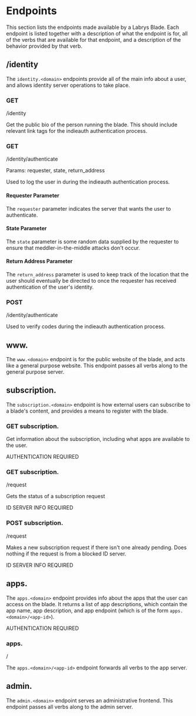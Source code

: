 # Endpoints

This section lists the endpoints made available by a Labrys Blade. Each endpoint is listed together with a description of what the endpoint is for, all of the verbs that are available for that endpoint, and a description of the behavior provided by that verb.

## <domain>/identity</domain>

The `identity.<domain>` endpoints provide all of the main info about a user, and allows identity server operations to take place.

### GET 

<domain>/identity</domain>

Get the public bio of the person running the blade. This should include relevant link tags for the indieauth authentication process.

### GET 

<domain>/identity/authenticate</domain>

Params: requester, state, return_address

Used to log the user in during the indieauth authentication process.

#### Requester Parameter

The `requester` parameter indicates the server that wants the user to authenticate.

#### State Parameter

The `state` parameter is some random data supplied by the requester to ensure that meddler-in-the-middle attacks don't occur.

#### Return Address Parameter

The `return_address` parameter is used to keep track of the location that the user should eventually be directed to once the requester has received authentication of the user's identity.

### POST 

<domain>/identity/authenticate</domain>

Used to verify codes during the indieauth authentication process.

## www.

<domain>
</domain>

The `www.<domain>` endpoint is for the public website of the blade, and acts like a general purpose website. This endpoint passes all verbs along to the general purpose server.

## subscription.

<domain>
</domain>

The `subscription.<domain>` endpoint is how external users can subscribe to a blade's content, and provides a means to register with the blade.

### GET subscription.

<domain>
</domain>

Get information about the subscription, including what apps are available to the user.

AUTHENTICATION REQUIRED

### GET subscription.

<domain>/request</domain>

Gets the status of a subscription request

ID SERVER INFO REQUIRED

### POST subscription.

<domain>/request</domain>

Makes a new subscription request if there isn't one already pending. Does nothing if the request is from a blocked ID server.

ID SERVER INFO REQUIRED

## apps.

<domain>
</domain>

The `apps.<domain>` endpoint provides info about the apps that the user can access on the blade. It returns a list of app descriptions, which contain the app name, app description, and app endpoint (which is of the form `apps.<domain>/<app-id>`).

AUTHENTICATION REQUIRED

### apps.

<domain>/<app-id>
</app-id></domain>

The `apps.<domain>/<app-id>` endpoint forwards all verbs to the app server.

## admin.

<domain>
</domain>

The `admin.<domain>` endpoint serves an administrative frontend. This endpoint passes all verbs along to the admin server.
